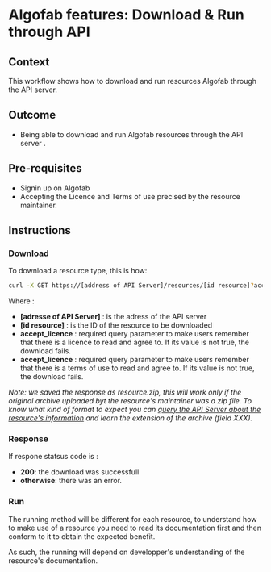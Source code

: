 
# Algofab features: Download & Run through API

## Context

This workflow shows how to download and run resources Algofab through the API server.

## Outcome

* Being able to download and run Algofab resources through the API server . 

## Pre-requisites

* Signin up on Algofab
* Accepting the Licence and Terms of use precised by the resource maintainer.

## Instructions

### Download

To download a resource type, this is how:

```bash
curl -X GET https://[address of API Server]/resources/[id resource]?accept_licence=true&accept_terms_of_use=true --output resource.zip
```

Where : 
* __[adresse of API Server]__ : is the adress of the API server
* __[id resource]__ : is the ID of the resource to be downloaded
* __accept_licence__ : required query parameter to make users remember that there is a licence to read and agree to. If its value is not true, the download fails.
* __accept_licence__ : required query parameter to make users remember that there is a terms of use to read and agree to. If its value is not true, the download fails.

_Note: we saved the response as resource.zip, this will work only if the original archive uploaded byt the resource's maintainer was a zip file. To know what kind of format to expect you can [query the API Server about the resource's information]() and learn the extension of the archive (field XXX)._

### Response

If respone statsus code is :
<!-- * <span style="color:green">200</span> : the download was successfull -->
* __200__: the download was successfull
* __otherwise__: there was an error. 


### Run

The running method will be different for each resource, to understand how to make use of a resource you need to read its documentation first and then conform to it to obtain the expected benefit.

As such, the running will depend on developper's understanding of the resource's documentation. 